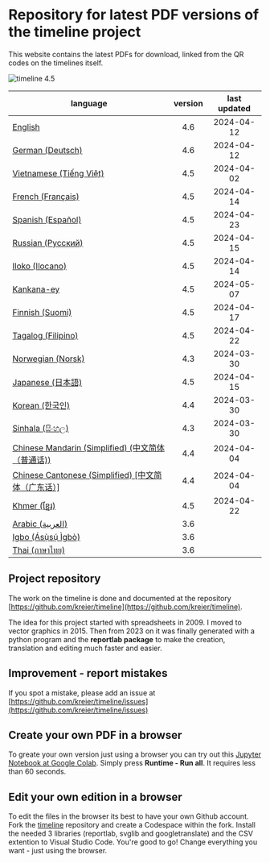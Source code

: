 # Repository for latest PDF versions of the timeline project

This website contains the latest PDFs for download, linked from the QR codes on the timelines itself.

![timeline 4.5](https://raw.githubusercontent.com/kreier/timeline/main/docs/timeline20240413_4.5.png)

| language                                                                | version | last updated |
|-------------------------------------------------------------------------|:-------:|:------------:|
| [English](https://timeline24.github.io/timeline_en.pdf)                 |   4.6   |  2024-04-12  |
| [German (Deutsch)](https://timeline24.github.io/timeline_de.pdf)        |   4.6   |  2024-04-12  |
| [Vietnamese (Tiếng Việt)](https://timeline24.github.io/timeline_vi.pdf) |   4.5   |  2024-04-02  |
| [French (Français)](https://timeline24.github.io/timeline_fr.pdf)       |   4.5   |  2024-04-14  |
| [Spanish (Español)](https://timeline24.github.io/timeline_es.pdf)       |   4.5   |  2024-04-23  |
| [Russian (Русский)](https://timeline24.github.io/timeline_ru.pdf)       |   4.5   |  2024-04-15  |
| [Iloko (Ilocano)](https://timeline24.github.io/timeline_ilo.pdf)        |   4.5   |  2024-04-14  |
| [Kankana-ey](https://timeline24.github.io/timeline_kne.pdf)             |   4.5   |  2024-05-07  |
| [Finnish (Suomi)](https://timeline24.github.io/timeline_fi.pdf)         |   4.5   |  2024-04-17  |
| [Tagalog (Filipino)](https://timeline24.github.io/timeline_tl.pdf)      |   4.5   |  2024-04-22  |
| [Norwegian (Norsk)](https://timeline24.github.io/timeline_no.pdf)       |   4.3   |  2024-03-30  |
| [Japanese (日本語)](https://timeline24.github.io/timeline_ja.pdf)        |   4.5   |  2024-04-15  |
| [Korean (한국인)](https://timeline24.github.io/timeline_ko.pdf)          |   4.4   |  2024-03-30  |
| [Sinhala (සිංහල)](https://timeline24.github.io/timeline_si.pdf)         |   4.3   |  2024-03-30   |
| [Chinese Mandarin (Simplified) (中文简体（普通话))](https://timeline24.github.io/timeline_zh.pdf) | 4.4 | 2024-04-04 |
| [Chinese Cantonese (Simplified)  [中文简体（广东话）]](https://timeline24.github.io/timeline_yue.pdf) | 4.4 | 2024-04-04 |
| [Khmer (ខ្មែរ)](https://timeline24.github.io/timeline_km.pdf)             |   4.5   |  2024-04-22  |
| [Arabic (العربية)](https://timeline24.github.io/timeline_ar.pdf)           |   3.6   |              |
| [Igbo (Ásụ̀sụ́ Ìgbò)](https://timeline24.github.io/timeline_ig.pdf)       |   3.6   |              |
| [Thai (ภาษาไทย)](https://timeline24.github.io/timeline_th.pdf)          |   3.6   |              |

## Project repository

The work on the timeline is done and documented at the repository [https://github.com/kreier/timeline](https://github.com/kreier/timeline).

The idea for this project started with spreadsheets in 2009. I moved to vector graphics in 2015. Then from 2023 on it was finally generated with a python program and the __reportlab package__ to make the creation, translation and editing much faster and easier.

## Improvement - report mistakes

If you spot a mistake, please add an issue at [https://github.com/kreier/timeline/issues](https://github.com/kreier/timeline/issues)

## Create your own PDF in a browser

To greate your own version just using a browser you can try out this [Jupyter Notebook at Google Colab](https://colab.research.google.com/drive/1G0z6jKIs_B_Md_y6Wen108Keo5WazalZ?usp=sharing). Simply press __Runtime - Run all__. It requires less than 60 seconds.

## Edit your own edition in a browser

To edit the files in the browser its best to have your own Github account. Fork the [timeline](https://github.com/kreier/timeline) repository and create a Codespace within the fork. Install the needed 3 libraries (reportlab, svglib and googletranslate) and the CSV extention to Visual Studio Code. You're good to go! Change everything you want - just using the browser.
